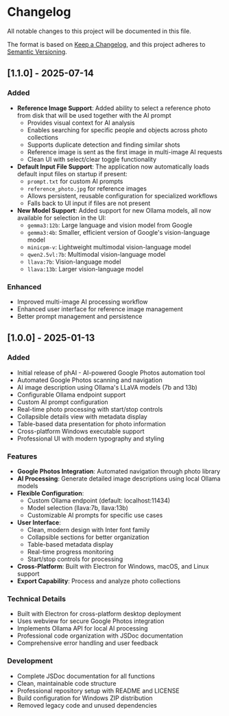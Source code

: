 # Changelog

All notable changes to this project will be documented in this file.

The format is based on [Keep a Changelog](https://keepachangelog.com/en/1.0.0/),
and this project adheres to [Semantic Versioning](https://semver.org/spec/v2.0.0.html).

## [1.1.0] - 2025-07-14

### Added
- **Reference Image Support**: Added ability to select a reference photo from disk that will be used together with the AI prompt
  - Provides visual context for AI analysis
  - Enables searching for specific people and objects across photo collections
  - Supports duplicate detection and finding similar shots
  - Reference image is sent as the first image in multi-image AI requests
  - Clean UI with select/clear toggle functionality
- **Default Input File Support**: The application now automatically loads default input files on startup if present:
  - `prompt.txt` for custom AI prompts
  - `reference_photo.jpg` for reference images
  - Allows persistent, reusable configuration for specialized workflows
  - Falls back to UI input if files are not present
- **New Model Support**: Added support for new Ollama models, all now available for selection in the UI:
  - `gemma3:12b`: Large language and vision model from Google
  - `gemma3:4b`: Smaller, efficient version of Google's vision-language model
  - `minicpm-v`: Lightweight multimodal vision-language model
  - `qwen2.5vl:7b`: Multimodal vision-language model
  - `llava:7b`: Vision-language model
  - `llava:13b`: Larger vision-language model

### Enhanced
- Improved multi-image AI processing workflow
- Enhanced user interface for reference image management
- Better prompt management and persistence

## [1.0.0] - 2025-01-13

### Added
- Initial release of phAI - AI-powered Google Photos automation tool
- Automated Google Photos scanning and navigation
- AI image description using Ollama's LLaVA models (7b and 13b)
- Configurable Ollama endpoint support
- Custom AI prompt configuration
- Real-time photo processing with start/stop controls
- Collapsible details view with metadata display
- Table-based data presentation for photo information
- Cross-platform Windows executable support
- Professional UI with modern typography and styling

### Features
- **Google Photos Integration**: Automated navigation through photo library
- **AI Processing**: Generate detailed image descriptions using local Ollama models
- **Flexible Configuration**:
  - Custom Ollama endpoint (default: localhost:11434)
  - Model selection (llava:7b, llava:13b)
  - Customizable AI prompts for specific use cases
- **User Interface**:
  - Clean, modern design with Inter font family
  - Collapsible sections for better organization
  - Table-based metadata display
  - Real-time progress monitoring
  - Start/stop controls for processing
- **Cross-Platform**: Built with Electron for Windows, macOS, and Linux support
- **Export Capability**: Process and analyze photo collections

### Technical Details
- Built with Electron for cross-platform desktop deployment
- Uses webview for secure Google Photos integration
- Implements Ollama API for local AI processing
- Professional code organization with JSDoc documentation
- Comprehensive error handling and user feedback

### Development
- Complete JSDoc documentation for all functions
- Clean, maintainable code structure
- Professional repository setup with README and LICENSE
- Build configuration for Windows ZIP distribution
- Removed legacy code and unused dependencies
